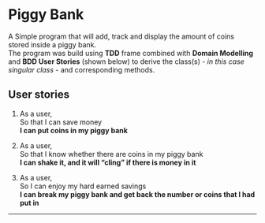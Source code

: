 # Piggy Bank #

  A Simple program that will add, track and display the amount of coins stored inside a piggy bank.\
  The program was build using **TDD** frame combined with **Domain Modelling** and **BDD User Stories** (shown below) to derive the class(s) - _in this case singular class_ - and corresponding methods. 

## User stories ##

 1.  As a user,\
     So that I can save money\
     **I can put coins in my piggy bank**

 2.  As a user,\
     So that I know whether there are coins in my piggy bank\
     **I can shake it, and it will “cling” if there is money in it**

 3.   As a user,\
      So I can enjoy my hard earned savings\
      **I can break my piggy bank and get back the number or coins that I had put in**
      
      
-----------------------   

